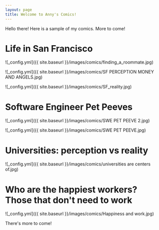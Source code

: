 ```yaml
---
layout: page
title: Welcome to Anny's Comics!
---
```


Hello there! Here is a sample of my comics. More to come!

# Life in San Francisco
![_config.yml]({{ site.baseurl }}/images/comics/finding_a_roommate.jpg)

![_config.yml]({{ site.baseurl }}/images/comics/SF PERCEPTION MONEY AND ANGELS.jpg)

![_config.yml]({{ site.baseurl }}/images/comics/SF_reality.jpg)




# Software Engineer Pet Peeves
![_config.yml]({{ site.baseurl }}/images/comics/SWE PET PEEVE 2.jpg)

![_config.yml]({{ site.baseurl }}/images/comics/SWE PET PEEVE.jpg)




# Universities: perception vs reality

![_config.yml]({{ site.baseurl }}/images/comics/universities are centers of.jpg)




# Who are the happiest workers? Those that don't need to work
![_config.yml]({{ site.baseurl }}/images/comics/Happiness and work.jpg)

There's more to come! 




              
  



